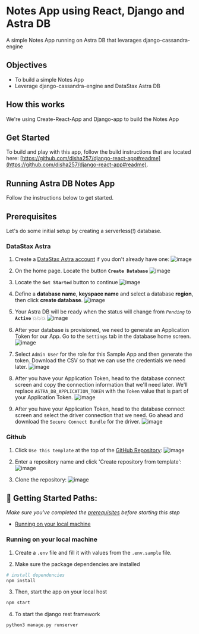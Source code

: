 # Notes App using React, Django and Astra DB

A simple Notes App running on Astra DB that levarages django-cassandra-engine

## Objectives
* To build a simple Notes App
* Leverage django-cassandra-engine and DataStax Astra DB
  
## How this works
We're using Create-React-App and Django-app to build the Notes App

## Get Started
To build and play with this app, follow the build instructions that are located here: [https://github.com/disha257/django-react-app#readme](https://github.com/disha257/django-react-app#readme).

<!--- STARTEXCLUDE --->
## Running Astra DB Notes App
Follow the instructions below to get started.

## Prerequisites
Let's do some initial setup by creating a serverless(!) database.

### DataStax Astra
1. Create a [DataStax Astra account](https://dtsx.io/2WMxoBQ) if you don't already have one:
![image](https://raw.githubusercontent.com/DataStax-Examples/sample-app-template/master/screenshots/astra-register-basic-auth.png)

2. On the home page. Locate the button **`Create Database`**
![image](https://raw.githubusercontent.com/DataStax-Examples/sample-app-template/master/screenshots/astra-dashboard.png)

3. Locate the **`Get Started`** button to continue
![image](https://raw.githubusercontent.com/DataStax-Examples/sample-app-template/master/screenshots/astra-select-plan.png)

4. Define a **database name**, **keyspace name** and select a database **region**, then click **create database**.
![image](https://raw.githubusercontent.com/DataStax-Examples/sample-app-template/master/screenshots/astra-create-db.png)

5. Your Astra DB will be ready when the status will change from *`Pending`* to **`Active`** 💥💥💥 
![image](https://raw.githubusercontent.com/DataStax-Examples/sample-app-template/master/screenshots/astra-db-active.png)

6. After your database is provisioned, we need to generate an Application Token for our App. Go to the `Settings` tab in the database home screen.
![image](https://raw.githubusercontent.com/DataStax-Examples/sample-app-template/master/screenshots/astra-db-settings.png)

1. Select `Admin User` for the role for this Sample App and then generate the token. Download the CSV so that we can use the credentials we need later.
![image](https://raw.githubusercontent.com/DataStax-Examples/sample-app-template/master/screenshots/astra-db-settings-token.png)

1. After you have your Application Token, head to the database connect screen and copy the connection information that we'll need later. We'll replace `ASTRA_DB_APPLICATION_TOKEN` with the `Token` value that is part of your Application Token.
![image](https://raw.githubusercontent.com/DataStax-Examples/sample-app-template/master/screenshots/astra-db-connect.png)

1. After you have your Application Token, head to the database connect screen and select the driver connection that we need. Go ahead and download the `Secure Connect Bundle` for the driver.
![image](https://raw.githubusercontent.com/DataStax-Examples/sample-app-template/master/screenshots/astra-db-connect-bundle.png)

### Github
1. Click `Use this template` at the top of the [GitHub Repository](https://github.com/disha257/django-react-app):
![image](https://raw.githubusercontent.com/DataStax-Examples/sample-app-template/master/screenshots/github-use-template.png)

2. Enter a repository name and click 'Create repository from template':
![image](https://raw.githubusercontent.com/DataStax-Examples/sample-app-template/master/screenshots/github-create-repository.png)

3. Clone the repository:
![image](https://raw.githubusercontent.com/DataStax-Examples/sample-app-template/master/screenshots/github-clone.png)


## 🚀 Getting Started Paths:
*Make sure you've completed the [prerequisites](#prerequisites) before starting this step*
  - [Running on your local machine](#running-on-your-local-machine)

### Running on your local machine
1. Create a `.env` file and fill it with values from the `.env.sample` file.

2. Make sure the package dependencies are installed
```sh
# install dependencies
npm install
```
3. Then, start the app on your local host
```sh
npm start
```
4. To start the django rest framework
```sh
python3 manage.py runserver
```
<!--- ENDEXCLUDE --->


